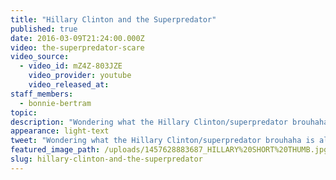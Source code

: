 ```yaml
---
title: "Hillary Clinton and the Superpredator"
published: true
date: 2016-03-09T21:24:00.000Z
video: the-superpredator-scare
video_source:
  - video_id: mZ4Z-803JZE
    video_provider: youtube
    video_released_at:
staff_members:
  - bonnie-bertram
topic:
description: "Wondering what the Hillary Clinton/superpredator brouhaha is all about? Here's the cliff notes..."
appearance: light-text
tweet: "Wondering what the Hillary Clinton/superpredator brouhaha is all about? Here's the cliff notes...."
featured_image_path: /uploads/1457628883687_HILLARY%20SHORT%20THUMB.jpg
slug: hillary-clinton-and-the-superpredator
---
```

